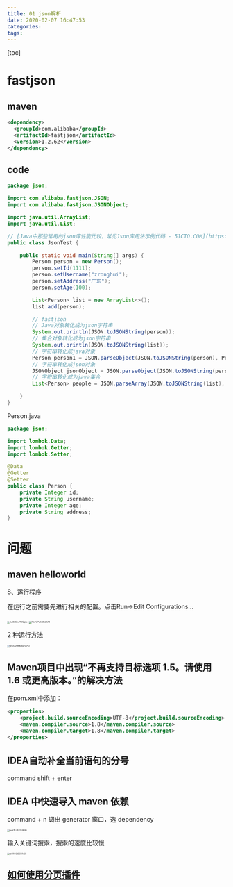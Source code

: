```yaml
---
title: 01 json解析
date: 2020-02-07 16:47:53
categories:
tags:
---
```


[toc]

<!--more-->

# fastjson

## maven

```xml
<dependency>
  <groupId>com.alibaba</groupId>
  <artifactId>fastjson</artifactId>
  <version>1.2.62</version>
</dependency>
```



## code

```java
package json;

import com.alibaba.fastjson.JSON;
import com.alibaba.fastjson.JSONObject;

import java.util.ArrayList;
import java.util.List;

// [Java中那些常用的json库性能比较，常见Json库用法示例代码 - 51CTO.COM](https://developer.51cto.com/art/201907/599631.htm)
public class JsonTest {

    public static void main(String[] args) {
        Person person = new Person();
        person.setId(1111);
        person.setUsername("zronghui");
        person.setAddress("广东");
        person.setAge(100);

        List<Person> list = new ArrayList<>();
        list.add(person);

        // fastjson
        // Java对象转化成为json字符串
        System.out.println(JSON.toJSONString(person));
        // 集合对象转化成为json字符串
        System.out.println(JSON.toJSONString(list));
        // 字符串转化成java对象
        Person person1 = JSON.parseObject(JSON.toJSONString(person), Person.class);
        // 字符串转化成json对象
        JSONObject jsonObject = JSON.parseObject(JSON.toJSONString(person));
        // 字符串转化成为java集合
        List<Person> people = JSON.parseArray(JSON.toJSONString(list), Person.class);

    }
}
```

Person.java

```java
package json;

import lombok.Data;
import lombok.Getter;
import lombok.Setter;

@Data
@Getter
@Setter
public class Person {
    private Integer id;
    private String username;
    private Integer age;
    private String address;
} 
```



# 问题

## maven helloworld

8、运行程序

在运行之前需要先进行相关的配置。点击Run->Edit Configurations...

<img src="https://i.loli.net/2020/02/07/Ju3Ec5bvPNfGq7e.png" alt="Ju3Ec5bvPNfGq7e" style="zoom: 33%;" />

<img src="https://i.loli.net/2020/02/07/78eY2PUXsBvbtVM.png" alt="78eY2PUXsBvbtVM" style="zoom:33%;" />

2 种运行方法

<img src="https://i.loli.net/2020/02/07/bnUOJMNKmqfSVYZ.png" alt="bnUOJMNKmqfSVYZ" style="zoom:33%;" />

## Maven项目中出现“不再支持目标选项 1.5。请使用 1.6 或更高版本。”的解决方法


在pom.xml中添加：

```xml
<properties>
    <project.build.sourceEncoding>UTF-8</project.build.sourceEncoding>
    <maven.compiler.source>1.8</maven.compiler.source>
    <maven.compiler.target>1.8</maven.compiler.target>
</properties>
```


## IDEA自动补全当前语句的分号

command shift + enter



## IDEA 中快速导入 maven 依赖

command + n 调出 generator 窗口，选 dependency

<img src="https://i.loli.net/2020/02/07/bsA7EJiP4SLRHlG.png" alt="bsA7EJiP4SLRHlG" style="zoom:33%;" />



输入关键词搜索，搜索的速度比较慢

<img src="https://i.loli.net/2020/02/07/tb5RYlQiDGU1qZx.png" alt="tb5RYlQiDGU1qZx" style="zoom:33%;" />

## [如何使用分页插件](https://pagehelper.github.io/docs/howtouse/)